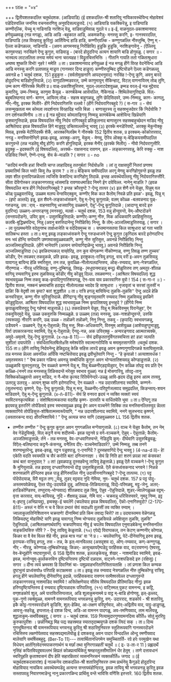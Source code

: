 +++
title = "०४"

+++
द्वितीयशतकदल्लि चतुर्थदशक. 
(आडियाडि) 
(ई दशकदल्लि-श्री शतारियु नायिकावस्थॆयिन्द मोहावेशवं पडॆदिरुवल्लि जननिय वचनसरणियु अनुवदिसल्पडुत्तदॆ. 
(१) आडियाडि यकक्किरॆन्नु, इ 
पाडिप्पाडि कण्णीर्‌ल्कि, यॆच्चु म् नाडिनाडि नरशिज् 
वॆन्नु, वाडिवाडुमिवाळ् नुदलॆ 
प॥ इ-ई, वाळनुदल-प्रकाशमानवाद हणॆयुळ्ळवळु (नन्न मगळु), आडि आडि -बहुकाल आडि, अकमकरैन्नु- मनस्सु करगि, इ- गानस्वरदल्लि, पाडिप्पाडि (तन्न विरहवन्नु कुरितु) आर्तियिन्द हाडि हाडि, कण्णीर्‌वल्कि - कण्णुगळल्लि नीरुतुम्बि, ऎण्णु म् - ऎल्ला कडॆगळल्ल, नाडिनाडि - (अवन आगमनवन्नु निरीक्षिसि) हुडुकि हुडुकि, नरशिङ्गावॆनु - (ऎल्लियू काणुवन्तह) नरसिंहने ऎन्दु कूगुत्त, वाडिवाडु - (बारदॆ होदुदरिन्द अत्यन शायागि बाडि होगुवळु. 
( सगार ॥ - 
भास्वल्प लाटललिता तनया ममेयं 
भाना चरत्यहह ! विद्रुतचित्तभित्तिः । गीतानि गायति ततो गळिताश्रुधारा ७ष्यष्य शुष्कति विभो! नृहरे ! ममेति ॥ 
ता। प्रकाशमानवाद हणॆयुळ्ळ ई नन्न मगळु हीगॆ विरह वेदनॆयिन्द आडि आडि मनस्सु करगि प्रलापवन्नु माडुत्त (गानस्वर दिन्द हाडुत्त) कण्णीरुतुम्बिद दृष्टियॊडनॆ ऎल्ला कडॆगळल्लू अवनन्ने 
e 
1 
चतुर्थ दशक, 
151 
हुडुकुत्त - (सर्वतोमुखनागि आपद्भनुवाद) नरसिंह !-ऎन्दु कूगि, अवनु बारदॆ होदुदरिन्द बाडिहोगुत्तिदाळॆ, 
(२) वाणुदलिम्मडवरल्, उम्मॆ 
काणुमायुन् सैकिन्हाट्, विटल् वाणनायिरम् तोळ् तुणि, उम्म काण नीरिरक्कॆ मिलीरे 
प्र॥ वाळ्-प्रकाशिसुत्तिरुव, नुदल्-ललाटदेशवुळ्ळ, इम्मड वरल्-ई नन्न मुद्दॆयाद कुमारियु, उम्म-निम्मन्नु, काणुमा कैयुळ् - काणबेकॆम्ब आसॆयल्लि, नैकिनाळ् - शिथिलॆयागुत्तिद्दाळॆ. विल्-बहुबलिष्ठनाद वार्ण- बाणन, आयिरम् तोळ् - सहस्र बाहुगळन्नू, तुणि छेदिसिदवरे, उम्म-निम्मन्नु, काण- काणलु, नीर्-नीवु, इरक्क मिलीरे- हीगॆ निर्दयरागिरुत्ति रल्लवे ! (हीगॆ निर्दयरागिरबहुदे ?) 
( स-गार ॥ - 
सेयं लसन्मुखतला मम कोमला त्वदर्शनाय विरहादिह भाति बिन्ना । बाणासुरस्य तु सहस्रभुजदेवर 
किं निर्दयोसि ? तन दर्शनकामिनीय 
॥ 
ता॥ ई नन्न मुद्दॆयाद कोमलाङ्गियु निम्मन्नु काणबेकॆम्ब आशॆयिन्द खिन्नॆयागि कृशवागुत्तिदाळॆ, इवळ विषयदल्लि नीवु निर्दय रागिरबहुदे प्रतिकूलनाद बाणासुरन सहस्रबाहुच्छेदन माडिद नीवु आश्रितॆयाद इवळ विषयदल्लि हिगॆ माडुवुदु उचितवल्लवॆन्दु भाववु 
(३) इरक्कॆ मनडॆरियष्टॆ, 
अरक्कु मॆकुनॊक्कु मिवळ्, इरक्कॆ मॆटीरिदर्क्कॆ शॆर्के, आरक्कनिलक्ष्मि गॆ नीरुक्के 
152 
द्वितीय शतक, 
प्र इरक्कम्-कोकोत्तरवाद, ननडु - मनस्सिनॊन्दिगॆ इवळ्-इवळु, अरक्कु-अरगू, मॆकुम् - मेणवू, ऎरिय 
ऒक्कु म्-बॆङ्कियसमीपदल्लि करगुवन्तॆ (तन्न नडतॆयू मौवू होगि) करगि होगुत्तिद्दाळॆ, इरक्क मैनीर् (इरक्कॆ मिलीर्) - नीवो निर्दयरागुत्तीरि. इदुक्कु – इदक्कागि (ई विषयदल्लि), अरर्क्क- राक्षसनाद रावणन, इल - लङ्कानगरवन्नु, केरि रुक्कु - नाश पडिसिद निमगॆ, ऎण्णॆ-एनन्नु, शॆय र्क-माडलि ? 
( सगार ॥ - 
no 

“कादियं मनसि हन्न! विभाति चाग्त लाहादिवन्नु ततनुर्बत! निर्दयो७सि । लां तु राक्षसपुरीं नितरां प्रणश्य प्रख्यातिर्मा किल भर्वा! किवु ते७ कुराम ? ॥ 
ता॥ बॆङ्किय समीपदल्लि अरगू मेणवू करगिहोगुवन्तॆ इवळु तन्न लज्ञा शील वृत्तादिगळन्नॆल्ला त्यजिसि केशदिन्द करगिहोगु तिदाळॆ. इन्तह अवस्थॆयल्लियू नीवु निर्दयरागिरुत्तीरि. सीता देविगोस्कर लङ्कानगरवन्नु ध्वंसमाडि रावणवधमाडिद निमगॆ ईग दयॆयिल्ल. नानेनु माडलि ? (इवळ विषयदल्लि मात्र हीगॆ निर्दयरागिरबहुदे ? इन्तह क्रौरवुण्टे ?-ऎन्दु तात्पर (४) इल शॆणै वने यॆन्नुव, पिन्नुम् 
वल कॊळ् पुळ्ळुयर्त्तायॆन्नु, उळ्ळम मलप्प वॆन्सयिर्‌क्कुम्, कण्णीर् मिक कल कैतॊम् निवळे 
प्रति इवळ'- इवळु, पिन्नु म् - (इष्टे अल्लदॆ) इन्नू, इल शैवने-लङ्काध्वंसकने, ऎन्नु म्-ऎन्दु कूगुत्ताळॆ; वलम् कॊळ्ळ -बलवन्ननाद पुळ्-गरुडनन्नु, उयर्‌ाय् - वाहनवागियू ध्वजवागियू उळ्ळवने, ऎन्नु”-ऎन्दू कूगुत्तिदाळॆ ; (आदाग्यू बारदॆ इरु वुदरिन्द) उळ्ळन्-अन्तरङ्गवु (मनस्सु), मलक्षॆ - 
चतुर्थ दशक, 
153 
वन्नु हॊन्दुवन्तॆ, वॆम्-औष्टदॊडनॆ (सन्तापदॊडनॆ), उयिर् कुम् - उसुरुबिडुत्तिदाळॆ; कण्णीर्-कण्णु नीरु, मिक अधिकवागि प्रवहिसुत्तिरलु, कलबि-बुद्धिभ्रमदिन्द, निन्नु (अवनु बरुत्तिदानॆन्दु निरीक्षिसि) निन्तु, कै तॊम्-अञ्जलिमाडुत्तिरुवळु. 
( सगार । - 
ला पुरप्रमथनेति वदेतुनश्च तार्क्षध्वजेति च वदेदियमुच्च स । सप्तमानसतया किल साश्रुधारा भ्रां गता भवति सालिबन्ध हस्ता ॥ 
ता॥ मत्तू इवळु लङ्काध्वंसकने ऎन्दू गरुडध्वजने ऎन्दू कूगुत्त (कूगिदरू बारदॆ इरोणदरिन्द मनः भवं हॊन्दि सप्पॆयागि उष्णश्वासवुळ्ळवळागि, कण्णु नीरु सुरिसुत्त, अवनन्नॆ निरीक्षिसि) निन्तु अञ्जलिमाडुत्तिदाळॆ. (हीगॆ भानॆयागि (अत्यन सप्पॆयागिद्दाळॆन्दु भाववु.) 
अवनन्ने निरीक्षिसि निन्तु अञ्जलिमाडुत्तिदा 
(५) इवळिराप्पकल् वाय्‌वेरिइ, तन 
कुव यॊण्‌कण्ण नी‌कॊण्णाळ्, वण्णु तिवळु तण्ण तुच्चय' कॊडीर्, ऎन तवळवर् तकवुकळे, 
प्रति इवळ्- इवळु, इराष्ट्रकल्-रात्रियू हगलू, वाय् वरी इ-अवन तुळसियन्नु यावागलू बायिन्द हेळि स्मरिसुत्त, तन तन्न, कुवळ्ळि-नीलोत्पलदन्तिरुव, ऒक्-रम्यवाद, कण्-नेत्रगळल्लि, नीर्‌ण्णाळ् - नीरन्नु धरिसिदळु; वण्णु-दुम्बिगळु, तिवळु- (मधुपानमाडलु बन्दु) बीळुत्तिरुव तण् अमतुर-शीतळ वागियू रम्यवागियू इरुव तुळसियन्नु कॊडीर् नीवु कॊडुवु दिल्ल. तवळवण्णर् - (आश्रितर विषयदल्लि) शुद्ध स्वभाववुळ्ळ निम्म तकवु कळ्-कृपादिगुणातिशयगळु, ऎन-याव याव प्रकारवागिरु 
वुवो ! 
154 
( स-गा-र ॥ ) - 
द्वितीय शतक, 
नक्कनं भ्रमवचांसि हठाद्वद 
नीलोत्पलाक्ष भवदेव हि साश्रुधारा । नृजावृतां च सरसां तुलसीं न दाळि! किं वेदृशी तव कृपा? बत! शुद्धशील ॥ 
ता॥ रात्रि हगलू बायियिन्द तुळसि-तुळसि'' ऎन्दु अदन्नॆ हेळि कनवरिसुत्त, कण्णु नीरु सुरिसुत्तिदाळॆ. हीगिद्दाग्यू नीवु शृङ्गावृतवागि रम्यवाद निम्म तुळसियन्नु इवळिगॆ कॊडुवुदिल्ल. आश्रितर विषयदल्लि शुद्ध स्वभाववुळ्ळ निम्म कृपातिशयवु इन्तहुदे ? (हीगॆये निम्म कृपाळुत्वविरुवुदु ऎन्दु गर्हणवं माडुत्ताळॆ.) 
(६) तकवडॆयवने यॆन्नुव, पिन्नु म् मिकविरुमुम् पिरानॆन्नुव', ऎन तकवुयिर्‌मुदे यॆन्नु, उळ्ळ उकवुरुकि निम्मळ्ळुळे. 
प्र उळ्ळम् (तन्न) मनस्सु, उक-नाशहॊन्दुवन्तॆ, उरुकि (स्वरूपवु) नीरागि करगि, उळ् उळ्ळ - तन्नॊळगॆ तन्नॊळगॆ, निनु निन्तु, तकवु - (कृपादि) स्वभावगळन्नु, उडैयवने - उळ्ळवने, ऎन्नु म्-ऎन्नुत्ताळॆ; पिन्नु मत्तू, मिक-अधिकवागि, विरुमुम् आशॆयुळ्ळ (आशॆयन्नुण्टुमाडुवु, पिर्रा उपकारकनाद स्वामिये, ऎन्नु म्-ऎन्नुत्ताळॆ; ऎनदु-नन्न, अक उयिर्‌क्कु - अन्यरङ्गवाद आत्मतत्र्यक्कॆ, अमुदे-अमृतवे, ऎन्नु-ऎन्दु कूगुत्ताळॆ. 
(x-na-8 11)--- 
सेयं द्रवीकृततनुर्विगतस्वचित्ता 
हा! हन्न! जल्पति सुशील! दयापरेति । संवर्धिताभिलषितो७सि ममेश्वरेति स्वात्मानरोपिसि च ममामृतसागरेति ॥चतुर्थ दशक. 
155 
ता॥ (हीगॆ तायियु निर्दयनॆन्दु हेळिदुदन्नु केळि सहिस लारदॆ इवळु अवन कृष्णागुणादिगळन्ने श्लाघिसुत्ताळॆ. तन्न मनस्स न्नॆल्ला अवनल्लि अर्पिसि नष्टचित्तॆयाद इवळु द्रवीभूतॆयागि निन्तु - “हे कृपाळो ! अत्याशावर्धक ! अमृतस्वरूप ! ” ऎम्ब प्रकार गळिन्द अवनन्नु सम्बोधिसि कूगुत्त अवन भोग्यतातिशयवन्नु 
कॊण्डाडुत्ताळॆ. 
(२) उळ्ळुळावि युलर्‌नुलर्‌न्नु, ऎन 
वळ्ळले कण्णने यॆन्नु म्, पिन्नु बॆळ्ळनीर्‌डद्दायॆन्नुवर्, ऎन कळ्ळि र्तापट्ट वय 
प्रति ऎन कळ्ळि-(ननगॆ तन्न मनस्सन्नु तिळिसदन्तॆ मरॆसुव स्वभाव वुळ्ळ) नन्न ई मोसगारियु, र्तापट्ट-तानु सिक्किकॊळ्ळुवन्तॆ अवनु माडिद, न नै-मोस कृत्यद रितियेनॆन्दरॆ-उळ्ळु आवि-हृदय दॊळु इरुव आत्म तत्त्ववु, उलर्‌न्नु उलर्‌न्नु - अत्यन् शुष्क वागि इरोणदरिन्द, ऎन वळ्ळले - नन्न उदारशीलनाद स्वामिये, कण्णने-(सुलभनाद) कृष्णने, ऎन्नु- ऎन्दु कूगुत्ताळॆ; पिन्नु म् मत्तू, वॆळ्ळनीर्-परिपूर्णजलवाद समुद्रदल्लि, किडन्साय्-शयन माडिदवने, ऎन्नु म्-ऎन्दु कूगुत्ताळॆ. 
(x-ñ-811)- 
सेयं हि वनपरा हृदयं न व्यक्ति व्यक्तं! स्वयं स्वविटवनकृत्यबिन्ना । संशोषितात्मकतया वदतीह कृष्ण- दारवति च वार्धितयेति भूमा ॥ 
ता॥ ऎन्दिगू तन्न हृदयवन्नु इतररिगॆ तोर्पडिसदे इरुव स्वभाववुळ्ळ इवळू ईग अवन वञ्चनॆगॆ सिक्कि तन्न मनस्सिनल्लिरुवुद न्नॆल्ला व्यक्तवागिये तोर्पडिसुत्त-शोषितात्मस्वरूपॆयागि, “ नन्न उदारशीलनाद स्वामियॆ, ननगॆ सुलभनाद कृष्णने, (अवतारकन्द वाद) क्षीराभिशायिये ! ” ऎन्दु अत्यन्न सप्त यागि (दाहवुळ्ळवरु 
LL 
156 
द्वितीय शतक. 
* तण्णीरु तण्णीरु ” ऎन्दु कूगुव कूगुत्त अवन गुणगळल्लि मग्गॆयागुत्ताळॆ. 
(८) वञ्च ने यॆन्नुव कैतोम्, तन 
नॆम् वेव नॆडॆदुयिर्क्कु, विल् कट्टनै वन्य श‍दीरुम्मॆ- इवळ पट्टनवे 
प्र वनॆ-वञ्चकने, ऎन्नुम् - ऎन्नुत्ताळॆ; कैतॊम्- अञ्जलिमाडुत्ताळॆ; र्तनॆ - तन्न मनस्सु, वेव-दग्धवागिरुवन्तॆ, नॆडिदुयि कुम्- दीर्घवागि उसुरुबिडुवळु; विऎल्-बलिष्ठनाद कट्टनै-कंसनन्नु, वनैलिय दीर्- वञ्चनॆमाडिदवरॆ?, उम्मॆ निम्मन्नु, तब्ब तनगॆ शरण्यभूतरॆन्दु, इवळ्-इवळु, पट्टन पडुवपाडु, ए-एनागिदॆ ? दुस्सहवागिदॆ ऎन्दु भाववु ) 
(4-na-d II)- 
हे! एकेति वदति स्वयमलिं च सैरं करोति बत! दनिजानरज्ञा । सेयं हि निति हा! शरणं प्रपन्ना 
त्वां कंसवक! कथं बत! वानुभूयात् ? ॥ 
ता! (इवळपाडु दुस्सहवॆन्दु तायियु हेळुत्ताळॆ.) इवळु ऎलै वञ्चकने !-ऎन्दु कूगुत्त कै मुगियुत्ताळॆ. तन्न हृदयवु दग्धवागिरुवन्तॆ दॊड्ड उसुरुबिडुत्ताळॆ. ऎलै कंसध्वंसकनाद भगवने ! निन्नन्ने शरणवन्नागि हॊन्दिरुव इवळ पाडु हीगिरुवल्लि नीनु उदासीननागिरबहुदे ?-ऎन्दु तात्पय्य. 
(९) पट्ट पोदॆपोदयाळ्‌, विरै 
मट्टल‌ तण्‌ुयॆन्नु, तुडर् वट्टवाद नुदि नेमिया‌, नुम- 
चतुर्थ दशक. 
157 
प्र पट्ट पोदु-अस्तमयवेळॆयन्नू, ऎल्ल पोदु-उदयवेळॆ दुन्नू, अतियाळ्-तिळियलारळु, विद्यॆ-परिमळवू, मट्टु-जेनू, अलर्- हरडिकॊण्डिरुव, तण्तुराय्-भोग्यवाद) शीतळवाद तुळ सियु, ऎन्नुव -ऎन्नुत्तिदाळॆ, शुडर्-ज्वालॆगळुळ्ळ वट्टम्-वृत्ता कारवाद, वाय्-बायियन्नू, नुदि - शैक्षवन्नू उळ्ळ, नेमि यार् - चक्रवन्नु धरिसिरुववरे, नुमदु निम्म, इट्ट म्-इष्टवु (अभिप्रायवु), इव्वक्कु-ई चवलॆगॆ (चपलॆयाद इवळ विषयदल्लि), ऎकॊ-एनागिरुवुदो? 
(2-170-811)- 
अस्लं न वेत्ति न च वे किल प्रभातं सेयं सदा७पि तुलसीं तव व्यक्ति रम्याम् । ज्वालाकुलातिनिशितानन चक्रपाणे! 
दीनामिमां प्रति किम तवाद्य चित्तॆ? 
ता॥ उदयास्तमय वेळॆगळन्नू तिळियदष्टु मोहाविष्टॆ यागि इवळु यावागलू निम्म भोग्यवाद तुळसियन्ने अपेक्षिसुत्त तुळसि, तुळसि” ऎन्नुत्तिदाळॆ, (आश्रितरक्षणार्थवागि) चक्रपाणियाद नीवु ई चपलॆय विषयदल्लि एनुमाडबेकॆन्दु मनस्सिनल्लि सङ्कल्पिसिरु त्तीरि ? - ऎन्दु तायियु केळुत्ताळॆ. 
(१०) एपेद्यॆ यिराप्पकल्, तन 
केटण् कण्णनीर् कॊणाळ, किळर वा वै वेव विल्ल 
शॆहॆ नीर्, इवळ 
मात्र नन्न' वा 'ने 
प्र। - चपलॆयागियू, पेटॆ-दीनॆयागियू इरुव इवळु, इराप्पक-रात्रियू हगलु, तस - तन्न, के इल्-मानविल्लद (असदृशव द), ऒण्-रम्यवाद, कण्-कण्णुगळु, नीर् - नीरन्नु, कॊण्णाळ्-तुम्बिकॊण्डळु; किळर्- अत्युच्छायऎम्पडॆदु परहिंसक वाद, वा(रावणन) ऐश्वरवु, वेव-बॆन्दुहोगि नष्टवागुवन्तॆ, 
6 
158 
द्वितीय शतक, 
इललङ्कॆयन्नु, शेखर् - नाशमाडिद स्वामिये, इवळ्- इवळ, मानोन्सुम्-हुल्लेकरुविन दृष्टियन्तिरुव दृष्टियॊं दन्नादरू, वाट्स्ने-नाशपडिसदॆ इरु (रक्षिसु) 
( सगार ॥ 
दीना त्वयं भ्रमवशा हि दिवानिशं चा- पशुप्रवाहभरितागिसितायताक्षि । लां प्रणाश किल कण्वक दुष्टभुत्वं प्राध्वंसयो७ परिपाहि कटाक्षमसा ॥ 
ता॥ इवळु तन्न रम्यवाद नेत्रगळल्लि नीरु तुम्बिकॊण्डु रात्रियू हगलू हीगॆ चपलॆयागियू दीनॆयागियू इदाळॆ, परहिंसकवाद रावणन परमैश्वरवॆल्ल दग्धवागुवन्तॆ लङ्कानगरवन्नु नाशमाडिद स्वामिये ! असितॆक्षणॆयाद सीतॆय विषयदल्लि प्रीतिमाडिद नीनु) इवळ हरिणदृष्टियन्तिरुव ई रम्यवाद दृष्टियन्नादरू परिपालिसु. (११) वाट्स्मिल् पुकट वामनन्य, इ 
कट्टि, वण्‌शडकोर्प शूल्, अमॆ पारायिरत्तिप्पत्ताल्, अडि शूलाकुमनाममे 
प्र वाट्ट म्-बाडि होगोणवु, इल्-इल्लद, पुक-गुणो त्कर्षवुळ्ळ, वामननै वामनरूपियाद भगवन्ननन्नु कुरितु, वण्- उदारराद, शडकोर्प - श्री शतारियु, इकै कॊट्ट-गानस्वरदॊडनॆ कूडिसि, शूल्-हेळिद, आ-लक्षण वरिपूर्णवाद, ओर्-अद्वितीय वाद, पाट्टु-हाडुगळु, आवत्तु-सहरॆळु, इप्पत्ताल्-ई दशक दिन्द, अडि-आ वामनन पादगळु, अव-रमणियवाद, ताम मालॆयन्नु, शूट्टलाकुम्-समर्पिसबहुदु, 
( सगार ॥ - 
चतुर्थ दशक. 
159 
नित्यामुदारगुणवामनदिव्य कीर्ति० 
सोतुं मुररिपुः कुरुकापुरीशः । छन्नोनिबद्ध मिह पद्य सहस्रमाह स्याततृदाब्बयुगळे दशकं त्विदं सक् । 
ता॥ दिव्य गुणभूषितनाद श्री वामनरूपियाद भगवनन्नु कुरितु श्री शठारिमुनिवररु स्तुतिरूपवागि गानस्वरदॊडनॆ रचिसिरुव लक्षणोपेतवाद सहस्रपद्यमालॆयॊळु ई दशकवन्नु अवन पादार विन्ददल्लि ऒन्दु रमणीयवाद मालॆयागि समर्षिसबहुदु. 
(Ber-To 11)--- 
तत्वार्थितानधिगमेन समुच्चितार्ति- रग्रे हरेः परमुखेन यथा विधेयन् आर्तनि्रवेदनमपाकरणार्थनं च 
मर्छां तथा मुनिरगान्नहतीं चतुर्थे ॥ 
( द्र- उ-ता-र 11 ) 
प्रह्लादर्थे नृसिंहं कपितविपदुषावल्लभं क्षिप्रलं कोळप्रत्यर्थिकेतुं श्रमहरतुलसीमालिनं धैर हेतुम् । ताणे दत्तावधानं स्वरिपुहति कृताश्वासनं दीप हेतिं सहारक्षितारं व्यसननिरसनं व्यक्तकीर्ति० जगाद ॥ 
(ई चतुर्थदशकदसारांश) 
ई नाल्कनॆय दशकदल्लि-श्री शतारिमुनिवररु तम्म प्रार्थनॆयु कैगूडदॆ होदुदरिन्द मोहावियाद नायकिय अवस्थॆयम्पडॆदु अत्यन्त सन्तापवंहॊन्दिरलु, इवळ तायियु श्री भगवन्ननन्नु कुरितु इवळ सस्तापवन्नु निवारणमाडॆन्दु नानु प्रकारगळिन्द प्रार्थिसु वन्तॆ भाविसि वर्णिसि इरुत्तारॆ. 
160 
द्वितीय शतक. 
